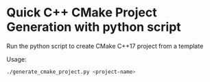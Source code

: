 # Quick C++ CMake Project Generation with python script

Run the python script to create CMake C++17 project from a template

Usage:

```bash
./generate_cmake_project.py <project-name>
```
